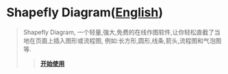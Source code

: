 # Shapefly Diagram([English](README.md))

> Shapefly Diagram, 一个轻量,强大,免费的在线作图软件,让你轻松直截了当地在页面上插入图形或流程图, 例如:长方形,圆形,线条,箭头,流程图和气泡图等.
>> [**开始使用**](http://d.shapefly.com 'Shapefly Diagram &middot; 让你轻松直截了当地在页面上作图')